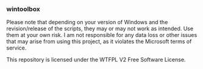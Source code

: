### wintoolbox

Please note that depending on your version of Windows and the revision/release of the scripts, they may or may not work as intended. Use them at your own risk. I am not responsible for any data loss or other issues that may arise from using this project, as it violates the Microsoft terms of service. 

This repository is licensed under the WTFPL V2 Free Software License.
